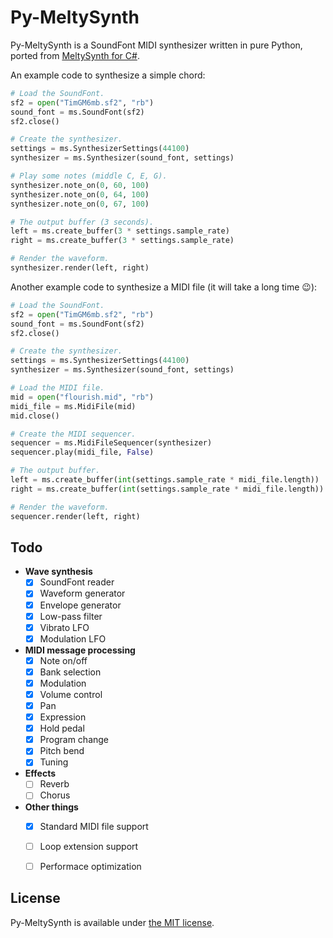 # Py-MeltySynth

Py-MeltySynth is a SoundFont MIDI synthesizer written in pure Python, ported from [MeltySynth for C#](https://github.com/sinshu/meltysynth).

An example code to synthesize a simple chord:

```python
# Load the SoundFont.
sf2 = open("TimGM6mb.sf2", "rb")
sound_font = ms.SoundFont(sf2)
sf2.close()

# Create the synthesizer.
settings = ms.SynthesizerSettings(44100)
synthesizer = ms.Synthesizer(sound_font, settings)

# Play some notes (middle C, E, G).
synthesizer.note_on(0, 60, 100)
synthesizer.note_on(0, 64, 100)
synthesizer.note_on(0, 67, 100)

# The output buffer (3 seconds).
left = ms.create_buffer(3 * settings.sample_rate)
right = ms.create_buffer(3 * settings.sample_rate)

# Render the waveform.
synthesizer.render(left, right)
```

Another example code to synthesize a MIDI file (it will take a long time 😉):

```python
# Load the SoundFont.
sf2 = open("TimGM6mb.sf2", "rb")
sound_font = ms.SoundFont(sf2)
sf2.close()

# Create the synthesizer.
settings = ms.SynthesizerSettings(44100)
synthesizer = ms.Synthesizer(sound_font, settings)

# Load the MIDI file.
mid = open("flourish.mid", "rb")
midi_file = ms.MidiFile(mid)
mid.close()

# Create the MIDI sequencer.
sequencer = ms.MidiFileSequencer(synthesizer)
sequencer.play(midi_file, False)

# The output buffer.
left = ms.create_buffer(int(settings.sample_rate * midi_file.length))
right = ms.create_buffer(int(settings.sample_rate * midi_file.length))

# Render the waveform.
sequencer.render(left, right)
```



## Todo

* __Wave synthesis__
    - [x] SoundFont reader
    - [x] Waveform generator
    - [x] Envelope generator
    - [x] Low-pass filter
    - [x] Vibrato LFO
    - [x] Modulation LFO
* __MIDI message processing__
    - [x] Note on/off
    - [x] Bank selection
    - [x] Modulation
    - [x] Volume control
    - [x] Pan
    - [x] Expression
    - [x] Hold pedal
    - [x] Program change
    - [x] Pitch bend
    - [x] Tuning
* __Effects__
    - [ ] Reverb
    - [ ] Chorus
* __Other things__
    - [x] Standard MIDI file support
    - [ ] Loop extension support
    - [ ] Performace optimization



## License

Py-MeltySynth is available under [the MIT license](LICENSE.txt).
